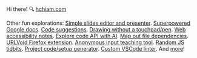Hi there! 🔍 [hchiam.com](https://hchiam.com)

Other fun explorations: <!-- Fun stuff but also stuff I tend to refer to often. -->
[Simple slides editor and presenter](https://github.com/hchiam/slides).
[Superpowered Google docs](https://github.com/hchiam/learning-google-apps-script).
[Code suggestions](https://github.com/hchiam/sourcefetch-server).
[Drawing without a touchpad/pen](https://github.com/hchiam/draw-with-mouse-and-spacebar).
[Web accessibility notes](https://github.com/hchiam/web-accessibility-course-notes).
[Explore code API with AI](https://github.com/hchiam/code-explorer).
[Map out file dependencies](https://github.com/hchiam/deps).
[URLVoid Firefox extension](https://github.com/hchiam/urlvoid-firefox-extension).
[Anonymous input teaching tool](https://github.com/hchiam/anonymous-input).
[Random JS tidbits](https://github.com/hchiam/learning-js).
[Project code/setup generator](https://github.com/hchiam/generator-hchiam-learning).
[Custom VSCode linter](https://github.com/hchiam/custom-vscode-linter).
And [more](https://github.com/hchiam/learning)!

<!-- <a href="https://hchiam.github.io/?can-you-find-all-the-hidden-features?">
  <img align="center" src="header.svg" width="400" height="60" alt="" onerror="this.style.display='none'"/>
</a> -->

<!--
**hchiam/hchiam** is a ✨ _special_ ✨ repository because its `README.md` (this file) appears on your GitHub profile.

Here are some ideas to get you started:

- 🔭 I’m currently working on ...
- 🌱 I’m currently learning ...
- 👯 I’m looking to collaborate on ...
- 🤔 I’m looking for help with ...
- 💬 Ask me about ...
- 📫 How to reach me: ...
- 😄 Pronouns: ...
- ⚡ Fun fact: ...
-->
